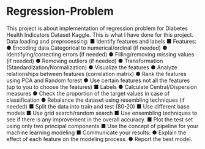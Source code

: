 # Regression-Problem
This project is about implementation of regression problem for Diabetes Health Indicators Dataset Kaggle. 
This is what I have done for this project.
Data loading and preprocessing:
■ Identify features and labels
■ Features:
● Encoding data Categorical to numerical/ordinal (if needed)
● Identifying/correcting errors (if needed)
● Filling/removing missing values (if needed)
● Removing outliers (if needed)
● Transformation (Standardization/Normalization)
● Visualize the features
● Analyze relationships between features (correlation matrix)
● Rank the features using PCA and Random forest
● Use certain features not all the features (up to you to choose the
features)
■ Labels
● Calculate Central/Dispersion measures
● Check the proportion of the target values in case of classification
● Rebalance the dataset using resembling techniques (if needed)
■ Split the data into train and test (80-20)
■ Use different base models
■ Use grid search/random search
■ Use ensembling techniques to see if there is any improvement in the
overall accuracy.
■ Plot the test set using only two principal components
■ Use the concept of pipeline for your machine learning modeling
■ Communicate your results:
● Explain the effect of each feature on the modeling process.
● Report the best model.
